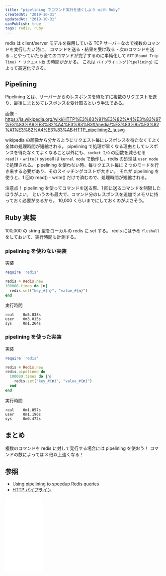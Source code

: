 ```yaml
---
title: "pipelining でコマンド実行を速くしよう with Ruby"
createdAt: "2019-10-31"
updatedAt: "2019-10-31"
canPublish: true
tags: redis, ruby
---
```


redis は client/server モデルを採用している TCP サーバーなので複数のコマンドを実行したい時に、
コマンドを送る・結果を受け取る・次のコマンドを送る...とやっていたら全てのコマンドが完了するのに単純化して `RTT(Round Trip Time) * リクエスト数` の時間がかかる。
これは `パイプライニング(Pipelining)` によって高速化できる。

## Pipelining

Pipelining とは、サーバーからのレスポンスを待たずに複数のリクエストを送り、最後にまとめてレスポンスを受け取るという手法である。

画像 - https://ja.wikipedia.org/wiki/HTTP%E3%83%91%E3%82%A4%E3%83%97%E3%83%A9%E3%82%A4%E3%83%B3#/media/%E3%83%95%E3%82%A1%E3%82%A4%E3%83%AB:HTTP_pipelining2_ja.svg

wikipedia の顔像から分かるようにリクエスト毎にレスポンスを待たなくてよく全体の処理時間が短縮される。
pipelining で処理が早くなる理由としてレスポンスを待たなくてよくなること以外にも、`socket I/O` の回数を減らせる
`read()`・`write()` syscall は `kernel mode` で動作し、redis の処理は `user mode` で処理される。
pipelining を使わない時、毎リクエスト毎に 2 つのモードを行き来する必要があり、そのスイッチングコストが大きい。
それが pipelining を使うと、1 回の read()・write() だけで済むので、処理時間が短縮される。

注意点！
pipelining を使ってコマンドを送る際、1 回に送るコマンドを制限したほうがよい。
というのも最大で、コマンド分のレスポンスを追加でメモリに持っておく必要があるから。
10,000 くらいまでにしておくのがよさそう。

## Ruby 実装

100,000 の string 型をローカルの redis に set する。
redis には予め `flushall` をしておいて、実行時間も計測する。

### pipelining を使わない実装

実装

```rb
require 'redis'

redis = Redis.new
100000.times do |n|
  redis.set("key_#{n}", "value_#{n}")
end
```

実行時間

```
real    0m5.038s
user    0m3.015s
sys     0m1.264s
```

### pipelining を使った実装

実装

```rb
require 'redis'

redis = Redis.new
redis.pipelined do
  100000.times do |n|
    redis.set("key_#{n}", "value_#{n}")
  end
end
```

実行時間

```
real    0m1.857s
user    0m1.196s
sys     0m0.472s
```

## まとめ

複数のコマンドを redis に対して発行する場合には pipelining を使おう！
コマンドの数によっては 3 倍以上速くなる！

## 参照

- [Using pipelining to speedup Redis queries](https://redis.io/topics/pipelining)
- [HTTP パイプライン](https://ja.wikipedia.org/wiki/HTTP%E3%83%91%E3%82%A4%E3%83%97%E3%83%A9%E3%82%A4%E3%83%B3)

<iframe style="width:120px;height:240px;" marginwidth="0" marginheight="0" scrolling="no" frameborder="0" src="//rcm-fe.amazon-adsystem.com/e/cm?lt1=_blank&bc1=000000&IS2=1&bg1=FFFFFF&fc1=000000&lc1=0000FF&t=nekootoko304-22&language=ja_JP&o=9&p=8&l=as4&m=amazon&f=ifr&ref=as_ss_li_til&asins=4048917358&linkId=7f4d4b79ecdfcc491bcca59fa2b4c46a"></iframe>
